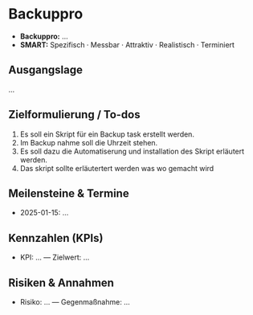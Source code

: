 
# Backuppro
- **Backuppro:** …
- **SMART:** Spezifisch · Messbar · Attraktiv · Realistisch · Terminiert

## Ausgangslage
…

## Zielformulierung / To-dos

1. Es soll ein Skript für ein Backup task erstellt werden.
2. Im Backup nahme soll die Uhrzeit stehen.
3. Es soll dazu die Automatiserung und installation des Skript erläutert werden.
4. Das skript sollte erläutertert werden was wo gemacht wird 

## Meilensteine & Termine
- 2025-01-15: …

## Kennzahlen (KPIs)
- KPI: … — Zielwert: …

## Risiken & Annahmen
- Risiko: … — Gegenmaßnahme: …
